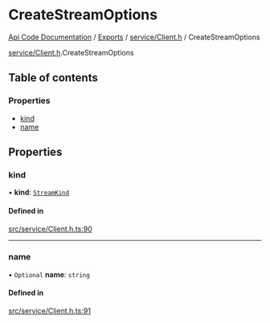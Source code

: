 # CreateStreamOptions
 
[Api Code Documentation](../README.md) / [Exports](../modules.md) / [service/Client.h](../modules/service_Client_h.md) / CreateStreamOptions

[service/Client.h](../modules/service_Client_h.md).CreateStreamOptions

## Table of contents

### Properties

- [kind](service_Client_h.CreateStreamOptions.md#kind)
- [name](service_Client_h.CreateStreamOptions.md#name)

## Properties

### kind

• **kind**: [`StreamKind`](../modules/service_Client_h.md#streamkind)

#### Defined in

[src/service/Client.h.ts:90](https://github.com/openkfw/TruBudget/blob/3cf6626/api/src/service/Client.h.ts#L90)

___

### name

• `Optional` **name**: `string`

#### Defined in

[src/service/Client.h.ts:91](https://github.com/openkfw/TruBudget/blob/3cf6626/api/src/service/Client.h.ts#L91)
